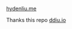[hydenliu.me](https://hydenliu.me)


Thanks this repo [ddiu.io](https://github.com/ddiu8081/ddiu.io)
